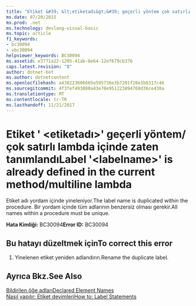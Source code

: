 ```yaml
---
title: "Etiket &#39; &lt;etiketadı&gt;&#39; geçerli yöntem çok satırlı lambda içinde zaten tanımlandı"
ms.date: 07/20/2015
ms.prod: .net
ms.technology: devlang-visual-basic
ms.topic: article
f1_keywords:
- bc30094
- vbc30094
helpviewer_keywords: BC30094
ms.assetid: e3771a22-1205-41ab-8e64-12ef679cb376
caps.latest.revision: "8"
author: dotnet-bot
ms.author: dotnetcontent
ms.openlocfilehash: a438223606665e595736e3b7201f28e1b8317c46
ms.sourcegitcommit: 4f3fef493080a43e70e951223894768d36ce430a
ms.translationtype: MT
ms.contentlocale: tr-TR
ms.lasthandoff: 11/21/2017
---
```

# <a name="label-39ltlabelnamegt39-is-already-defined-in-the-current-methodmultiline-lambda"></a><span data-ttu-id="d37ee-102">Etiket &#39; &lt;etiketadı&gt;&#39; geçerli yöntem/çok satırlı lambda içinde zaten tanımlandı</span><span class="sxs-lookup"><span data-stu-id="d37ee-102">Label &#39;&lt;labelname&gt;&#39; is already defined in the current method/multiline lambda</span></span>
<span data-ttu-id="d37ee-103">Etiket adı yordam içinde yineleniyor.</span><span class="sxs-lookup"><span data-stu-id="d37ee-103">The label name is duplicated within the procedure.</span></span> <span data-ttu-id="d37ee-104">Bir yordam içinde tüm adlarının benzersiz olması gerekir.</span><span class="sxs-lookup"><span data-stu-id="d37ee-104">All names within a procedure must be unique.</span></span>  
  
 <span data-ttu-id="d37ee-105">**Hata Kimliği:** BC30094</span><span class="sxs-lookup"><span data-stu-id="d37ee-105">**Error ID:** BC30094</span></span>  
  
## <a name="to-correct-this-error"></a><span data-ttu-id="d37ee-106">Bu hatayı düzeltmek için</span><span class="sxs-lookup"><span data-stu-id="d37ee-106">To correct this error</span></span>  
  
1.  <span data-ttu-id="d37ee-107">Yinelenen etiket yeniden adlandırın.</span><span class="sxs-lookup"><span data-stu-id="d37ee-107">Rename the duplicate label.</span></span>  
  
## <a name="see-also"></a><span data-ttu-id="d37ee-108">Ayrıca Bkz.</span><span class="sxs-lookup"><span data-stu-id="d37ee-108">See Also</span></span>  
 [<span data-ttu-id="d37ee-109">Bildirilen öğe adları</span><span class="sxs-lookup"><span data-stu-id="d37ee-109">Declared Element Names</span></span>](../../visual-basic/programming-guide/language-features/declared-elements/declared-element-names.md)  
 [<span data-ttu-id="d37ee-110">Nasıl yapılır: Etiket deyimleri</span><span class="sxs-lookup"><span data-stu-id="d37ee-110">How to: Label Statements</span></span>](../../visual-basic/programming-guide/program-structure/how-to-label-statements.md)
